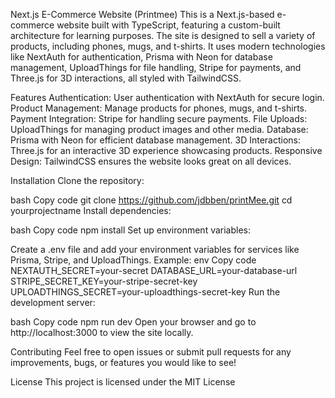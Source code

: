 Next.js E-Commerce Website (Printmee)
This is a Next.js-based e-commerce website built with TypeScript, featuring a custom-built architecture for learning purposes. The site is designed to sell a variety of products, including phones, mugs, and t-shirts. It uses modern technologies like NextAuth for authentication, Prisma with Neon for database management, UploadThings for file handling, Stripe for payments, and Three.js for 3D interactions, all styled with TailwindCSS.

Features
Authentication: User authentication with NextAuth for secure login.
Product Management: Manage products for phones, mugs, and t-shirts.
Payment Integration: Stripe for handling secure payments.
File Uploads: UploadThings for managing product images and other media.
Database: Prisma with Neon for efficient database management.
3D Interactions: Three.js for an interactive 3D experience showcasing products.
Responsive Design: TailwindCSS ensures the website looks great on all devices.

Installation
Clone the repository:

bash
Copy code
git clone https://github.com/jdbben/printMee.git
cd yourprojectname
Install dependencies:

bash
Copy code
npm install
Set up environment variables:

Create a .env file and add your environment variables for services like Prisma, Stripe, and UploadThings. Example:
env
Copy code
NEXTAUTH_SECRET=your-secret
DATABASE_URL=your-database-url
STRIPE_SECRET_KEY=your-stripe-secret-key
UPLOADTHINGS_SECRET=your-uploadthings-secret-key
Run the development server:

bash
Copy code
npm run dev
Open your browser and go to http://localhost:3000 to view the site locally.

Contributing
Feel free to open issues or submit pull requests for any improvements, bugs, or features you would like to see!

License
This project is licensed under the MIT License
